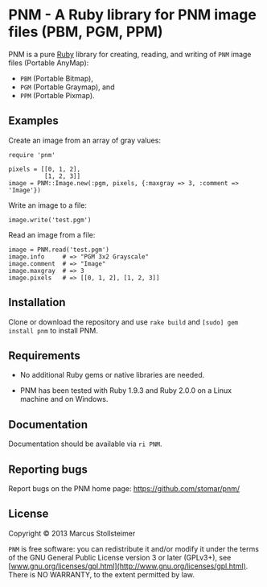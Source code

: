 PNM - A Ruby library for PNM image files (PBM, PGM, PPM)
========================================================

PNM is a pure [Ruby][Ruby] library for creating, reading,
and writing of `PNM` image files (Portable AnyMap):

- `PBM` (Portable Bitmap),
- `PGM` (Portable Graymap), and
- `PPM` (Portable Pixmap).

Examples
--------

Create an image from an array of gray values:

    require 'pnm'

    pixels = [[0, 1, 2],
              [1, 2, 3]]
    image = PNM::Image.new(:pgm, pixels, {:maxgray => 3, :comment => 'Image'})

Write an image to a file:

    image.write('test.pgm')

Read an image from a file:

    image = PNM.read('test.pgm')
    image.info     # => "PGM 3x2 Grayscale"
    image.comment  # => "Image"
    image.maxgray  # => 3
    image.pixels   # => [[0, 1, 2], [1, 2, 3]]

Installation
------------

Clone or download the repository and use `rake build`
and `[sudo] gem install pnm` to install PNM.

Requirements
------------

- No additional Ruby gems or native libraries are needed.

- PNM has been tested with Ruby 1.9.3 and Ruby 2.0.0
  on a Linux machine and on Windows.

Documentation
-------------

Documentation should be available via `ri PNM`.

Reporting bugs
--------------

Report bugs on the PNM home page: <https://github.com/stomar/pnm/>

License
-------

Copyright &copy; 2013 Marcus Stollsteimer

`PNM` is free software: you can redistribute it and/or modify
it under the terms of the GNU General Public License version 3 or later (GPLv3+),
see [www.gnu.org/licenses/gpl.html](http://www.gnu.org/licenses/gpl.html).
There is NO WARRANTY, to the extent permitted by law.


[Ruby]: http://www.ruby-lang.org/
